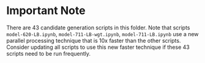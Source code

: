 # Important Note

There are 43 candidate generation scripts in this folder. Note that scripts `model-620-LB.ipynb`, `model-711-LB-wgt.ipynb`, `model-711-LB.ipynb` use a new parallel processing technique that is 10x faster than the other scripts. Consider updating all scripts to use this new faster technique if these 43 scripts need to be run frequently.
